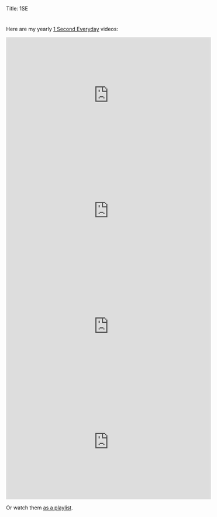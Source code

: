 Title: 1SE

#

Here are my yearly [1 Second Everyday](https://1se.co/) videos:

<div class="row">
    <div class="col-6">
        <iframe width="560" height="315" src="https://www.youtube.com/embed/GMICuq_G1y8" frameborder="0" allowfullscreen></iframe>
    </div>
    <div class="col-6">
        <iframe width="560" height="315" src="https://www.youtube.com/embed/svhiPx2Uhj8" frameborder="0" allowfullscreen></iframe>
    </div>
    <div class="col-6">
        <iframe width="560" height="315" src="https://www.youtube.com/embed/TkrMtt5qAqA" frameborder="0" allowfullscreen></iframe>
    </div>
    <div class="col-6">
        <iframe width="560" height="315" src="https://www.youtube.com/embed/SnRo5uYOpSk" frameborder="0" allowfullscreen></iframe>
    </div>
</div>

Or watch them [as a playlist](https://www.youtube.com/watch?v=GMICuq_G1y8&list=PLg8-xft5PA56HRCV5b_py97nvI7DidnFV).